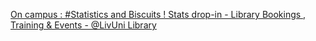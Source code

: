 [On campus : #Statistics and Biscuits ! Stats drop-in - Library Bookings , Training & Events - @LivUni Library](https://qi.tc/qi/111240)